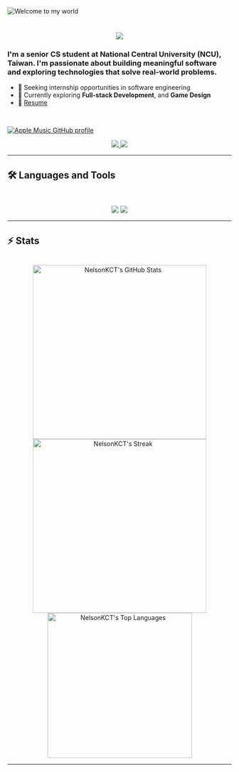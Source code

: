 <img src="https://github.com/NelsonKCT/NelsonKCT/blob/main/software-developer.png" alt="Welcome to my world">

<h1 align="center">
    <img src="https://readme-typing-svg.herokuapp.com/?font=Inter&size=48&center=true&vCenter=true&width=600&height=70&color=4493F8&duration=4000&lines=Hi+There!+👋;+I'm+Nelson!;" />
</h1>

### I'm a senior CS student at National Central University (NCU), Taiwan. I'm passionate about building meaningful software and exploring technologies that solve real-world problems.

- 🎯 Seeking internship opportunities in software engineering
- 🧠 Currently exploring **Full-stack Development**, and **Game Design**
- 📄 [Resume](https://github.com/NelsonKCT/NelsonKCT/blob/main/resume.pdf)


<br>

[![Apple Music GitHub profile](https://music-profile.rayriffy.com/theme/dark.svg?uid=000943.df3050a5fa1840b0b17d0522f3b90a34.1930)](https://music-profile.rayriffy.com)

<div align="center">
  <a href="mailto:nelsonkuo0430@gmail.com">
    <img src="https://img.shields.io/badge/Gmail-nelsonkuo0430@gmail.com-D14836?style=for-the-badge&logo=gmail&logoColor=white" />
  </a>
  <a href="https://github.com/NelsonKCT">
    <img src="https://img.shields.io/badge/GitHub-NelsonKCT-181717?style=for-the-badge&logo=github" />
  </a>
</div>

<hr>

## 🛠️ Languages and Tools

<br>

<p align="center">
  <img src="https://skillicons.dev/icons?i=c,cpp,cs,python,java,js,ts,nodejs,react" />
  <img src="https://skillicons.dev/icons?i=html,css,tailwind,md,figma,supabase,docker,git,github,rider,vscode,unity" />
</p>

<hr>

## ⚡️ Stats

<br>

<div align="center">
  <img width=390 src="https://github-readme-stats.vercel.app/api?username=NelsonKCT&theme=transparent&count_private=true&show_icons=true&rank_icon=github&locale=en" alt="NelsonKCT's GitHub Stats" />
  <img width=390 src="https://github-readme-streak-stats.herokuapp.com/?user=NelsonKCT&theme=transparent&count_private=true&border_radius=10&locale=en" alt="NelsonKCT's Streak" />
  <img width=325 src="https://github-readme-stats.vercel.app/api/top-langs?username=NelsonKCT&theme=transparent&layout=donut&hide=css&langs_count=8&border_radius=10&show_icons=true&locale=en" alt="NelsonKCT's Top Languages" />
</div>

<hr>

